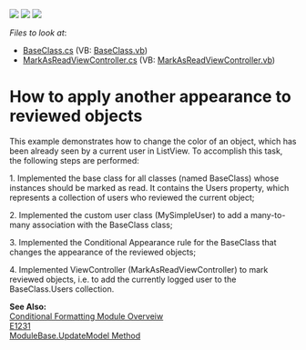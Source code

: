 <!-- default badges list -->
![](https://img.shields.io/endpoint?url=https://codecentral.devexpress.com/api/v1/VersionRange/128587923/11.2.5%2B)
[![](https://img.shields.io/badge/Open_in_DevExpress_Support_Center-FF7200?style=flat-square&logo=DevExpress&logoColor=white)](https://supportcenter.devexpress.com/ticket/details/E1386)
[![](https://img.shields.io/badge/📖_How_to_use_DevExpress_Examples-e9f6fc?style=flat-square)](https://docs.devexpress.com/GeneralInformation/403183)
<!-- default badges end -->
<!-- default file list -->
*Files to look at*:

* [BaseClass.cs](./CS/DXExample.Module/BaseClass.cs) (VB: [BaseClass.vb](./VB/DXExample.Module/BaseClass.vb))
* [MarkAsReadViewController.cs](./CS/DXExample.Module/MarkAsReadViewController.cs) (VB: [MarkAsReadViewController.vb](./VB/DXExample.Module/MarkAsReadViewController.vb))
<!-- default file list end -->
# How to apply another appearance to reviewed objects


<p>This example demonstrates how to change the color of an object, which has been already seen by a current user in ListView. To accomplish this task, the following steps are performed:</p><p>1. Implemented the base class for all classes (named BaseClass) whose instances should be marked as read. It contains the Users property, which represents a collection of users who reviewed the current object;</p><p>2. Implemented the custom user class (MySimpleUser) to add a many-to-many association with the BaseClass class;</p><p>3. Implemented the Conditional Appearance rule for the BaseClass that changes the appearance of the reviewed objects;</p><p>4. Implemented ViewController (MarkAsReadViewController) to mark reviewed objects, i.e. to add the currently logged user to the BaseClass.Users collection.</p><p><strong>See Also:</strong><br />
<a href="http://documentation.devexpress.com/#Xaf/CustomDocument2848"><u>Conditional Formatting Module Overveiw</u></a><br />
<a href="https://www.devexpress.com/Support/Center/p/E1231">E1231</a><br />
<a href="http://documentation.devexpress.com/#Xaf/DevExpressExpressAppModuleBase_UpdateModeltopic"><u>ModuleBase.UpdateModel Method</u></a></p>

<br/>



